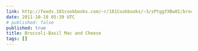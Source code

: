 ```yaml
---
link: http://feeds.101cookbooks.com/~r/101Cookbooks/~3/sPtggfXBw0I/broccolibasil-mac-and-cheese-recipe.html
date: 2011-10-18 05:39 UTC
# published: false
published: true
title: Broccoli-Basil Mac and Cheese
tags: []
---
```



